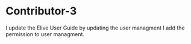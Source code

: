 # Contributor-3

I update the Elive User Guide by updating the user managment I add the permission to user managment.
